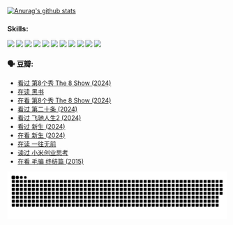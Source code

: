 
[![Anurag's github stats](https://github-readme-stats.vercel.app/api?username=w940853815)](https://github.com/anuraghazra/github-readme-stats)

### Skills:

<code><img height="32" src="https://cdn.jsdelivr.net/npm/simple-icons@v5/icons/python.svg"></code>
<code><img height="32" src="https://cdn.jsdelivr.net/npm/simple-icons@v5/icons/javascript.svg"></code>
<code><img height="32" src="https://cdn.jsdelivr.net/npm/simple-icons@v5/icons/django.svg"></code>
<code><img height="32" src="https://cdn.jsdelivr.net/npm/simple-icons@v5/icons/flask.svg"></code>
<code><img height="32" src="https://cdn.jsdelivr.net/npm/simple-icons@v5/icons/vuetify.svg"></code>
<code><img height="32" src="https://cdn.jsdelivr.net/npm/simple-icons@v5/icons/git.svg"></code>
<code><img height="32" src="https://cdn.jsdelivr.net/npm/simple-icons@v5/icons/docker.svg"></code>
<code><img height="32" src="https://cdn.jsdelivr.net/npm/simple-icons@v5/icons/postgresql.svg"></code>
<code><img height="32" src="https://cdn.jsdelivr.net/npm/simple-icons@v5/icons/elasticsearch.svg"></code>
<code><img height="32" src="https://cdn.jsdelivr.net/npm/simple-icons@v5/icons/macos.svg"></code>
<code><img height="32" src="https://cdn.jsdelivr.net/npm/simple-icons@v5/icons/linux.svg"></code>

### 🗣 豆瓣:

<!-- DOUBAN-ACTIVITIES:START -->
- [看过 第8个秀 The 8 Show‎ (2024)](https://www.douban.com/people/136069238/status/4622960077/?_i=17452829)
- [在读 黑书](https://www.douban.com/people/136069238/status/4621189759/?_i=17452829)
- [在看 第8个秀 The 8 Show‎ (2024)](https://www.douban.com/people/136069238/status/4619801154/?_i=17452829)
- [看过 第二十条‎ (2024)](https://www.douban.com/people/136069238/status/4618624208/?_i=17452829)
- [看过 飞驰人生2‎ (2024)](https://www.douban.com/people/136069238/status/4616048805/?_i=17452829)
- [看过 新生‎ (2024)](https://www.douban.com/people/136069238/status/4612373431/?_i=17452829)
- [在看 新生‎ (2024)](https://www.douban.com/people/136069238/status/4607441062/?_i=17452829)
- [在读 一往无前](https://www.douban.com/people/136069238/status/4590507310/?_i=17452829)
- [读过 小米创业思考](https://www.douban.com/people/136069238/status/4590506983/?_i=17452829)
- [在看 毛骗 终结篇‎ (2015)](https://www.douban.com/people/136069238/status/4581971924/?_i=17452829)
<!-- DOUBAN-ACTIVITIES:END -->


![Snake animation](https://raw.githubusercontent.com/w940853815/w940853815/output/github-contribution-grid-snake.svg)

<!--
**w940853815/w940853815** is a ✨ _special_ ✨ repository because its `README.md` (this file) appears on your GitHub profile.

Here are some ideas to get you started:

- 🔭 I’m currently working on ...
- 🌱 I’m currently learning ...
- 👯 I’m looking to collaborate on ...
- 🤔 I’m looking for help with ...
- 💬 Ask me about ...
- 📫 How to reach me: ...
- 😄 Pronouns: ...
- ⚡ Fun fact: ...
-->
